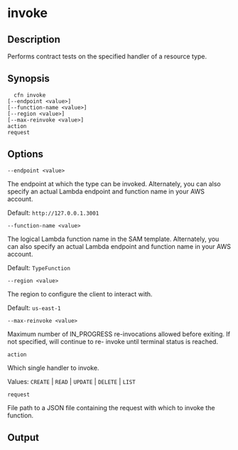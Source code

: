 # invoke<a name="resource-type-cli-invoke"></a>

## Description<a name="resource-type-cli-invoke-description"></a>

Performs contract tests on the specified handler of a resource type\.

## Synopsis<a name="resource-type-cli-invoke-synopsis"></a>

```
  cfn invoke 
[--endpoint <value>] 
[--function-name <value>]
[--region <value>]
[--max-reinvoke <value>]
action 
request
```

## Options<a name="resource-type-cli-invoke-options"></a>

`--endpoint <value>`

The endpoint at which the type can be invoked\. Alternately, you can also specify an actual Lambda endpoint and function name in your AWS account\.

Default: `http://127.0.0.1.3001`

`--function-name <value>`

The logical Lambda function name in the SAM template\. Alternately, you can also specify an actual Lambda endpoint and function name in your AWS account\.

Default: `TypeFunction`

`--region <value>`

The region to configure the client to interact with\.

Default: `us-east-1`

`--max-reinvoke <value>`

Maximum number of IN\_PROGRESS re\-invocations allowed before exiting\. If not specified, will continue to re\- invoke until terminal status is reached\.

`action`

Which single handler to invoke\.

Values: `CREATE` \| `READ` \| `UPDATE` \| `DELETE` \| `LIST`

`request`

File path to a JSON file containing the request with which to invoke the function\.

## Output<a name="resource-type-cli-invoke-output"></a>
